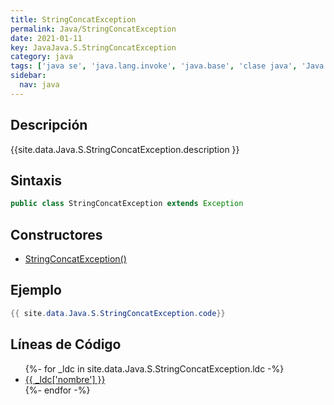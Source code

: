```yaml
---
title: StringConcatException
permalink: Java/StringConcatException
date: 2021-01-11
key: JavaJava.S.StringConcatException
category: java
tags: ['java se', 'java.lang.invoke', 'java.base', 'clase java', 'Java 9']
sidebar: 
  nav: java
---
```


## Descripción
{{site.data.Java.S.StringConcatException.description }}

## Sintaxis
~~~java
public class StringConcatException extends Exception
~~~

## Constructores
* [StringConcatException()](/Java/StringConcatException/StringConcatException/)

## Ejemplo
~~~java
{{ site.data.Java.S.StringConcatException.code}}
~~~

## Líneas de Código
<ul>
{%- for _ldc in site.data.Java.S.StringConcatException.ldc -%}
   <li>
       <a href="{{_ldc['url'] }}">{{ _ldc['nombre'] }}</a>
   </li>
{%- endfor -%}
</ul>
